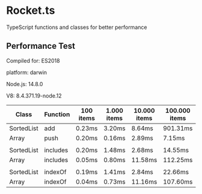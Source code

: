 # Rocket.ts

TypeScript functions and classes for better performance

## Performance Test

 Compiled for: ES2018

 platform: darwin

 Node.js: 14.8.0

 V8: 8.4.371.19-node.12

| Class | Function | 100 items | 1.000 items | 10.000 items | 100.000 items | 200.000 items
|---|---|---|---|---|---|---
SortedList | add | 0.23ms | 3.20ms | 8.64ms | 901.31ms | 6290.45ms
Array | push | 0.20ms | 0.16ms | 2.89ms | 7.15ms | 9.69ms
| | | | | | | 
SortedList | includes | 0.20ms | 1.48ms | 2.68ms | 14.55ms | 30.10ms
Array | includes | 0.05ms | 0.80ms | 11.58ms | 112.25ms | 223.75ms
| | | | | | | 
SortedList | indexOf | 0.19ms | 1.41ms | 2.84ms | 22.66ms | 38.42ms
Array | indexOf | 0.04ms | 0.73ms | 11.16ms | 107.60ms | 217.17ms